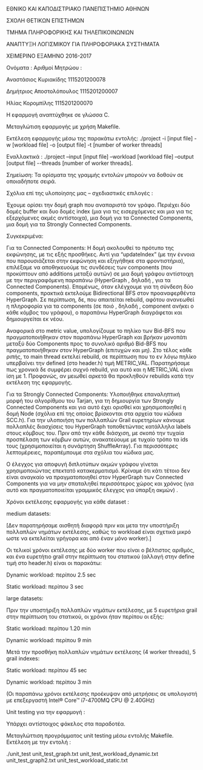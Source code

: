 ΕΘΝΙΚΟ ΚΑΙ ΚΑΠΟΔΙΣΤΡΙΑΚΟ ΠΑΝΕΠΙΣΤΗΜΙΟ ΑΘΗΝΩΝ

ΣΧΟΛΗ ΘΕΤΙΚΩΝ ΕΠΙΣΤΗΜΩΝ

ΤΜΗΜΑ ΠΛΗΡΟΦΟΡΙΚΗΣ ΚΑΙ ΤΗΛΕΠΙΚΟΙΝΩΝΙΩΝ

ΑΝΑΠΤΥΞΗ ΛΟΓΙΣΜΙΚΟΥ ΓΙΑ ΠΛΗΡΟΦΟΡΙΑΚΑ ΣΥΣΤΗΜΑΤΑ

ΧΕΙΜΕΡΙΝΟ ΕΞΑΜΗΝΟ 2016-2017


Ονόματα  :							        Αριθμοί Μητρώου :	


Αναστάσιος Κυριακίδης 					1115201200078

Δημήτριος Αποστολόπουλος				1115201200007

Ηλίας	Κορομπίλης						    1115201200070


Η εφαρμογή αναπτύχθηκε σε γλώσσα C.


Μεταγλώτιση εφαρμογής με χρήση Makefile.

Εκτέλεση εφαρμογής μέσω της παρακάτω εντολής:
./project -i [input file] -w [workload file] -o [output file] -t [number of worker threads]
 
Εναλλακτικά :
./project –input [input file] –workload  [workload file] –output [output file] --threads [number of worker threads].

Σημείωση: Τα ορίσματα της γραμμής εντολών μπορούν να δοθούν σε οποιαδήποτε σειρά.


Σχόλια επί της υλοποίησης μας – σχεδιαστικές επιλογές :

Έχουμε ορίσει την δομή graph που αναπαριστά τον γράφο.
Περιέχει δύο δομές buffer και δυο δομές index (μια για τις εισερχόμενες και μια για τις εξερχόμενες ακμές αντίστοιχα), μια δομή για τα Connected Components, μια δομή για τα Strongly Connected Components.

Συγκεκριμένα: 

Για τα Connected Components: 
Η δομή ακολουθεί το πρότυπο της εκφώνησης, με τις εξής προσθήκες. Αντί για “updateIndex” (με την έννοια που παρουσιάζεται στην εκφώνηση και εξηγήθηκε στα φροντιστήρια), επιλέξαμε να αποθηκευούμε τις συνδέσεις των components (που προκύπτουν από additions μεταξύ αυτών) σε μια δομή γράφου αντίστοιχη με την περιγραφόμενη παραπάνω (HyperGraph , δηλαδή , για τα Connected Components). Επομένως, όταν ελέγχουμε για τη σύνδεση δύο components, πρακτικά εκτελούμε Bidirectional BFS στον προαναφερθέντα HyperGraph. Σε περίπτωση, δε, που απαιτείται rebuild, αφότου ανανεωθεί η πληροφορία για τα components (σε ποιό , δηλαδή , component ανήκει ο κάθε κόμβος του γράφου), ο παραπάνω HyperGraph διαγράφεται και δημιουργείται εκ νέου.

Αναφορικά στο metric value, υπολογίζουμε το πηλίκο των Bid-BFS που πραγματοποιήθηκαν στον παραπάνω HyperGraph και βρήκαν μονοπάτι μεταξύ δύο Components προς το συνολικό αριθμό Bid-BFS που πραγματοποιήθηκαν στον HyperGraph (επιτυχών και μη). Στο τέλος κάθε ριπής, το main thread εκτελεί rebuild, σε περίπτωση που το εν λόγω πηλίκο υπερβαίνει την defined (στο header.h) τιμή METRIC_VAL. 
Παρατηρήσαμε πως χρονικά δε συμφέρει συχνό rebuild, για αυτό και η METRIC_VAL είναι ίση με 1. Προφανώς, αν μειωθεί αρκετά θα προκληθούν rebuilds κατά την εκτέλεση της εφαρμογής.

Για τα Strongly Connected Components: 
Υλοποιήθηκε επαναληπτική μορφή του αλγορίθμου του Tarjan, για τη δημιουργία των Strongly Connected Components και για αυτό έχει ορισθεί και χρησιμοποιηθεί  η δομή Node (σχόλια επί της οποίας βρίσκονται στα αρχεία του κώδικα SCC.h). 
Για την υλοποιήση των πολλαπλών Grail ευρετηρίων κάνουμε πολλαπλές διασχίσεις του HyperGraph τοποθετώντας κατάλληλα labels στους κόμβους του. Πριν από την κάθε διάσχιση, με σκοπό την τυχαία προσπέλαση των κόμβων αυτών, ανακατεύουμε με τυχαίο τρόπο τα ids τους (χρησιμοποιείται η συνάρτηση ShuffleArray). Για περισσότερες λεπτομέρειες, παραπέμπουμε στα σχόλια του κώδικα μας. 


Ο έλεγχος για αποφυγή διπλοτύπων ακμών γράφου γίνεται χρησιμοποιώντας επεκτατό κατακερματισμό. Κρίναμε ότι κάτι τέτοιο δεν είναι αναγκαίο να πραγματοποιηθεί στον HyperGraph των Connected Components για να μην σπαταληθεί περισσότερος χώρος  και χρόνος (για αυτό και πραγματοποιείται γραμμικός έλεγχος για ύπαρξη ακμών) .



Χρόνοι εκτέλεσης εφαρμογής για κάθε dataset :

medium datasets:

[Δεν παρατηρήσαμε αισθητή διαφορά πριν και μετα την υποστήριξη πολλαπλών νημάτων εκτέλεσης, καθώς το workload είναι σχετικά μικρό ωστε να εκτελείται γρήγορα και από έναν μόνο worker).]

Οι τελικοί χρόνοι εκτέλεσης με δύο worker που είναι ο βέλτιστος αριθμός, και ένα ευρετήτιο  grail στην περίπτωση του στατικού (αλλαγή στην define τιμή στο header.h) είναι οι παρακάτω:

Dynamic workload:    περίπου 2.5 sec 

Static workload:     περίπου 3 sec


large datasets:

Πριν την υποστήριξη πολλαπλών νημάτων εκτέλεσης, με 5 ευρετήρια grail στην περίπτωση του στατικού,  οι χρόνοι ήταν περίπου οι εξής:

Static workload:  περίπου 1.20 min

Dynamic workload: περίπου 9 min

Μετά την προσθήκη πολλαπλών νημάτων εκτέλεσης (4 worker threads), 5 grail indexes:

Static workload:  περίπου 45 sec

Dynamic workload: περίπου 3 min


(Οι παραπάνω χρόνοι εκτέλεσης προέκυψαν από μετρήσεις σε υπολογιστή με επεξεργαστή 
Intel® Core™ i7-4700MQ CPU @ 2.40GHz)




Unit testing για την εφαρμογή :

Υπάρχει αντίστοιχος φάκελος στα παραδοτέα. 

Μεταγλώττιση προγράμματος unit testing μέσω εντολής Makefile. 
Εκτέλεση με την εντολή :

./unit_test unit_test_graph.txt unit_test_workload_dynamic.txt unit_test_graph2.txt unit_test_workload_static.txt
